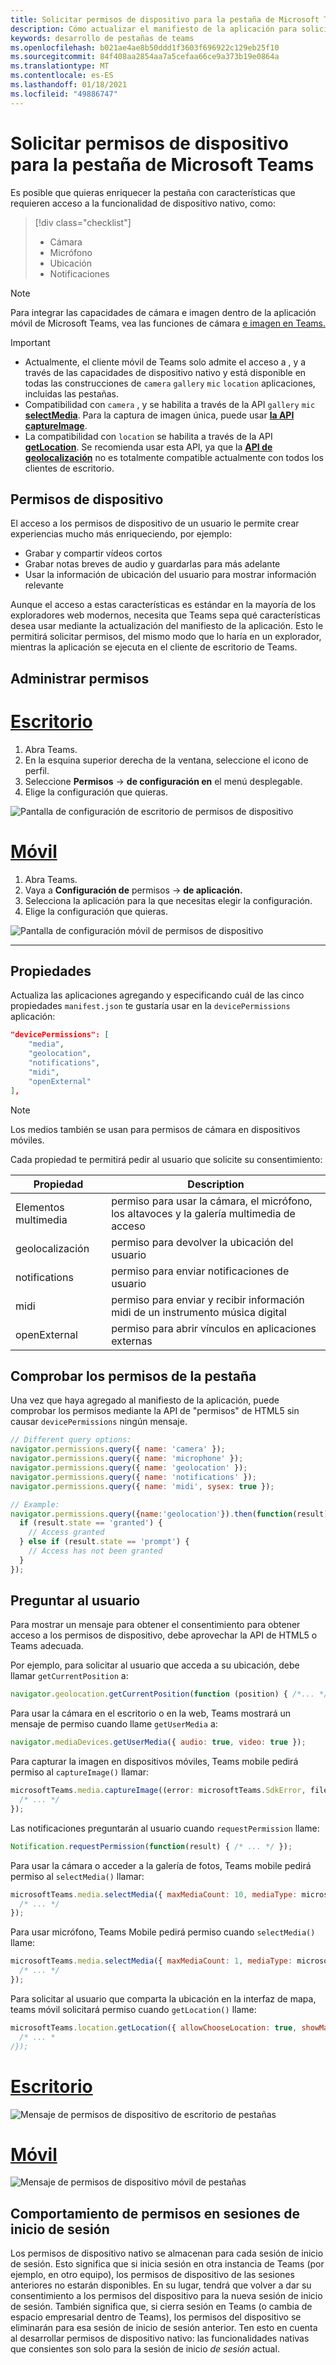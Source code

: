 ```yaml
---
title: Solicitar permisos de dispositivo para la pestaña de Microsoft Teams
description: Cómo actualizar el manifiesto de la aplicación para solicitar acceso a características nativas que normalmente requieren el consentimiento del usuario
keywords: desarrollo de pestañas de teams
ms.openlocfilehash: b021ae4ae8b50ddd1f3603f696922c129eb25f10
ms.sourcegitcommit: 84f408aa2854aa7a5cefaa66ce9a373b19e0864a
ms.translationtype: MT
ms.contentlocale: es-ES
ms.lasthandoff: 01/18/2021
ms.locfileid: "49886747"
---
```

# <a name="request-device-permissions-for-your-microsoft-teams-tab"></a>Solicitar permisos de dispositivo para la pestaña de Microsoft Teams

Es posible que quieras enriquecer la pestaña con características que requieren acceso a la funcionalidad de dispositivo nativo, como:

> [!div class="checklist"]
>
> * Cámara
> * Micrófono
> * Ubicación
> * Notificaciones

> [!NOTE]
> Para integrar las capacidades de cámara e imagen dentro de la aplicación móvil de Microsoft Teams, vea las funciones de cámara [e imagen en Teams.](../../concepts/device-capabilities/mobile-camera-image-permissions.md)

> [!IMPORTANT]
>
> * Actualmente, el cliente móvil de Teams solo admite el acceso a , y a través de las capacidades de dispositivo nativo y está disponible en todas las construcciones de `camera` `gallery` `mic` `location` aplicaciones, incluidas las pestañas. </br>
> * Compatibilidad con `camera` , y se habilita a través de la API `gallery` `mic` [**selectMedia**](/javascript/api/@microsoft/teams-js/media?view=msteams-client-js-latest#selectMedia_MediaInputs___error__SdkError__attachments__Media_______void_&preserve-view=true). Para la captura de imagen única, puede usar [**la API captureImage**](/javascript/api/@microsoft/teams-js/microsoftteams?view=msteams-client-js-latest#captureimage--error--sdkerror--files--file-------void-&preserve-view=true).
> * La compatibilidad con `location` se habilita a través de la API [**getLocation**](/javascript/api/@microsoft/teams-js/location?view=msteams-client-js-latest#getLocation_LocationProps___error__SdkError__location__Location_____void_&preserve-view=true). Se recomienda usar esta API, ya que la [**API de geolocalización**](../../resources/schema/manifest-schema.md#devicepermissions) no es totalmente compatible actualmente con todos los clientes de escritorio.

## <a name="device-permissions"></a>Permisos de dispositivo

El acceso a los permisos de dispositivo de un usuario le permite crear experiencias mucho más enriqueciendo, por ejemplo:

* Grabar y compartir vídeos cortos
* Grabar notas breves de audio y guardarlas para más adelante
* Usar la información de ubicación del usuario para mostrar información relevante

Aunque el acceso a estas características es estándar en la mayoría de los exploradores web modernos, necesita que Teams sepa qué características desea usar mediante la actualización del manifiesto de la aplicación. Esto le permitirá solicitar permisos, del mismo modo que lo haría en un explorador, mientras la aplicación se ejecuta en el cliente de escritorio de Teams.

## <a name="manage-permissions"></a>Administrar permisos

# <a name="desktop"></a>[Escritorio](#tab/desktop)

1. Abra Teams.
1. En la esquina superior derecha de la ventana, seleccione el icono de perfil.
1. Seleccione **Permisos**  ->  **de configuración en** el menú desplegable.
1. Elige la configuración que quieras.

![Pantalla de configuración de escritorio de permisos de dispositivo](../../assets/images/tabs/device-permissions.png)

# <a name="mobile"></a>[Móvil](#tab/mobile)

1. Abra Teams.
1. Vaya a **Configuración de** permisos  ->  **de aplicación.**
1. Selecciona la aplicación para la que necesitas elegir la configuración.
1. Elige la configuración que quieras.

![Pantalla de configuración móvil de permisos de dispositivo](../../assets/images/tabs/MobilePermissions.png)

---

## <a name="properties"></a>Propiedades

Actualiza las aplicaciones agregando y especificando cuál de las cinco propiedades `manifest.json` te gustaría usar en la `devicePermissions` aplicación:

``` json
"devicePermissions": [
    "media",
    "geolocation",
    "notifications",
    "midi",
    "openExternal"
],
```
> [!Note]
>
> Los medios también se usan para permisos de cámara en dispositivos móviles.

Cada propiedad te permitirá pedir al usuario que solicite su consentimiento:

| Propiedad      | Description   |
| --- | --- |
| Elementos multimedia         | permiso para usar la cámara, el micrófono, los altavoces y la galería multimedia de acceso |
| geolocalización   | permiso para devolver la ubicación del usuario      |
| notifications | permiso para enviar notificaciones de usuario      |
| midi          | permiso para enviar y recibir información midi de un instrumento música digital   |
| openExternal  | permiso para abrir vínculos en aplicaciones externas  |

## <a name="checking-permissions-from-your-tab"></a>Comprobar los permisos de la pestaña

Una vez que haya agregado al manifiesto de la aplicación, puede comprobar los permisos mediante la API de "permisos" de HTML5 sin causar `devicePermissions` ningún mensaje.

``` Javascript
// Different query options:
navigator.permissions.query({ name: 'camera' });
navigator.permissions.query({ name: 'microphone' });
navigator.permissions.query({ name: 'geolocation' });
navigator.permissions.query({ name: 'notifications' });
navigator.permissions.query({ name: 'midi', sysex: true });

// Example:
navigator.permissions.query({name:'geolocation'}).then(function(result) {
  if (result.state == 'granted') {
    // Access granted
  } else if (result.state == 'prompt') {
    // Access has not been granted
  }
});
```

## <a name="prompting-the-user"></a>Preguntar al usuario

Para mostrar un mensaje para obtener el consentimiento para obtener acceso a los permisos de dispositivo, debe aprovechar la API de HTML5 o Teams adecuada. 

Por ejemplo, para solicitar al usuario que acceda a su ubicación, debe llamar `getCurrentPosition` a:

```Javascript
navigator.geolocation.getCurrentPosition(function (position) { /*... */ });
```

Para usar la cámara en el escritorio o en la web, Teams mostrará un mensaje de permiso cuando llame `getUserMedia` a:

```Javascript
navigator.mediaDevices.getUserMedia({ audio: true, video: true });
```

Para capturar la imagen en dispositivos móviles, Teams mobile pedirá permiso al `captureImage()` llamar:

```Javascript
microsoftTeams.media.captureImage((error: microsoftTeams.SdkError, files: microsoftTeams.media.File[]) => {
  /* ... */
});
```

Las notificaciones preguntarán al usuario cuando `requestPermission` llame:

```Javascript
Notification.requestPermission(function(result) { /* ... */ });
```

Para usar la cámara o acceder a la galería de fotos, Teams mobile pedirá permiso al `selectMedia()` llamar:

```JavaScript
microsoftTeams.media.selectMedia({ maxMediaCount: 10, mediaType: microsoftTeams.media.MediaType.Image }, (error: microsoftTeams.SdkError, attachments: microsoftTeams.media.Media[]) => {
  /* ... */
});
```

Para usar micrófono, Teams Mobile pedirá permiso cuando `selectMedia()` llame:

```JavaScript 
microsoftTeams.media.selectMedia({ maxMediaCount: 1, mediaType: microsoftTeams.media.MediaType.Audio }, (error: microsoftTeams.SdkError, attachments: microsoftTeams.media.Media[]) => {
  /* ... */
});
```

Para solicitar al usuario que comparta la ubicación en la interfaz de mapa, teams móvil solicitará permiso cuando `getLocation()` llame:

```JavaScript 
microsoftTeams.location.getLocation({ allowChooseLocation: true, showMap: true }, (error: microsoftTeams.SdkError, location: microsoftTeams.location.Location) => {
  /* ... *
/});
```

# <a name="desktop"></a>[Escritorio](#tab/desktop)

![Mensaje de permisos de dispositivo de escritorio de pestañas](~/assets/images/tabs/device-permissions-prompt.png)

# <a name="mobile"></a>[Móvil](#tab/mobile)

![Mensaje de permisos de dispositivo móvil de pestañas](../../assets/images/tabs/MobileLocationPermission.png)


## <a name="permission-behavior-across-login-sessions"></a>Comportamiento de permisos en sesiones de inicio de sesión

Los permisos de dispositivo nativo se almacenan para cada sesión de inicio de sesión. Esto significa que si inicia sesión en otra instancia de Teams (por ejemplo, en otro equipo), los permisos de dispositivo de las sesiones anteriores no estarán disponibles. En su lugar, tendrá que volver a dar su consentimiento a los permisos del dispositivo para la nueva sesión de inicio de sesión. También significa que, si cierra sesión en Teams (o cambia de espacio empresarial dentro de Teams), los permisos del dispositivo se eliminarán para esa sesión de inicio de sesión anterior. Ten esto en cuenta al desarrollar permisos de dispositivo nativo: las funcionalidades nativas que consientes son solo para la sesión de inicio _de sesión_ actual.
